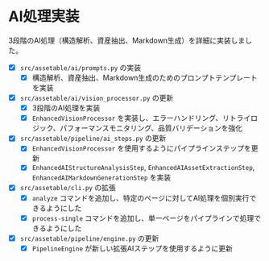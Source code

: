 # AI処理実装

3段階のAI処理（構造解析、資産抽出、Markdown生成）を詳細に実装しました。

- [x] `src/assetable/ai/prompts.py` の実装
  - [x] 構造解析、資産抽出、Markdown生成のためのプロンプトテンプレートを実装
- [x] `src/assetable/ai/vision_processor.py` の更新
  - [x] 3段階のAI処理を実装
  - [x] `EnhancedVisionProcessor` を実装し、エラーハンドリング、リトライロジック、パフォーマンスモニタリング、品質バリデーションを強化
- [x] `src/assetable/pipeline/ai_steps.py` の更新
  - [x] `EnhancedVisionProcessor` を使用するようにパイプラインステップを更新
  - [x] `EnhancedAIStructureAnalysisStep`, `EnhancedAIAssetExtractionStep`, `EnhancedAIMarkdownGenerationStep` を実装
- [x] `src/assetable/cli.py` の拡張
  - [x] `analyze` コマンドを追加し、特定のページに対してAI処理を個別実行できるようにした
  - [x] `process-single` コマンドを追加し、単一ページをパイプラインで処理できるようにした
- [x] `src/assetable/pipeline/engine.py` の更新
  - [x] `PipelineEngine` が新しい拡張AIステップを使用するように更新
